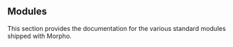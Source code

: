 ## Modules

This section provides the documentation for the various standard modules shipped with Morpho.